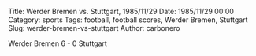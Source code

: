 Title: Werder Bremen vs. Stuttgart, 1985/11/29
Date: 1985/11/29 00:00
Category: sports
Tags: football, football scores, Werder Bremen, Stuttgart
Slug: werder-bremen-vs-stuttgart
Author: carbonero


Werder Bremen 6 - 0 Stuttgart
